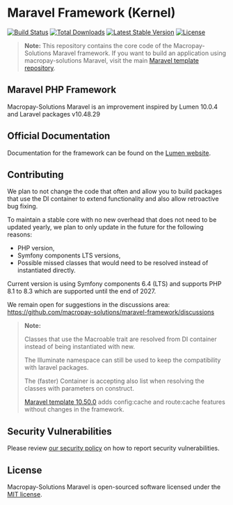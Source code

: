 # Maravel Framework (Kernel)

[![Build Status](https://github.com/macropay-solutions/maravel-framework/actions/workflows/tests.yml/badge.svg)](https://github.com/macropay-solutions/maravel-framework/actions)
[![Total Downloads](https://img.shields.io/packagist/dt/macropay-solutions/maravel-framework)](https://packagist.org/packages/macropay-solutions/maravel-framework)
[![Latest Stable Version](https://img.shields.io/packagist/v/macropay-solutions/maravel-framework)](https://packagist.org/packages/macropay-solutions/maravel-framework)
[![License](https://img.shields.io/packagist/l/macropay-solutions/maravel-framework)](https://packagist.org/packages/macropay-solutions/maravel-framework)

> **Note:** This repository contains the core code of the Macropay-Solutions Maravel framework. If you want to build an application using macropay-solutions Maravel, visit the main [Maravel template repository](https://github.com/macropay-solutions/maravel).

## Maravel PHP Framework

Macropay-Solutions Maravel is an improvement inspired by Lumen  10.0.4 and Laravel packages v10.48.29

## Official Documentation

Documentation for the framework can be found on the [Lumen website](https://lumen.laravel.com/docs/10.x).

## Contributing

We plan to not change the code that often and allow you to build packages that use the DI container to extend functionality and also allow retroactive bug fixing.

To maintain a stable core with no new overhead that does not need to be updated yearly, we plan to only update in the future for the following reasons:

- PHP version,
- Symfony components LTS versions,
- Possible missed classes that would need to be resolved instead of instantiated directly.

Current version is using Symfony components 6.4 (LTS) and supports PHP 8.1 to 8.3 which are supported until the end of 2027.

We remain open for suggestions in the discussions area: https://github.com/macropay-solutions/maravel-framework/discussions

> **Note:**
>
> Classes that use the Macroable trait are resolved from DI container instead of being instantiated with new.
>
> The Illuminate namespace can still be used to keep the compatibility with laravel packages.
>
> The (faster) Container is accepting also list when resolving the classes with parameters on construct.
>
> [Maravel template 10.50.0](https://github.com/macropay-solutions/maravel) adds config:cache and route:cache features without changes in the framework.

## Security Vulnerabilities

Please review [our security policy](https://github.com/macropay-solutions/maravel-framework/security/policy) on how to report security vulnerabilities.

## License

Macropay-Solutions Maravel is open-sourced software licensed under the [MIT license](LICENSE).
